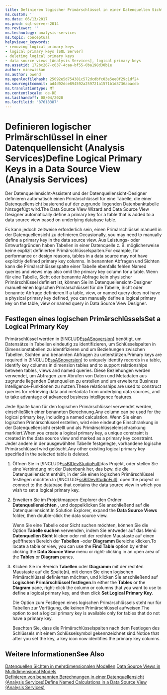 ```yaml
---
title: Definieren logischer Primärschlüssel in einer Datenquellen Sicht (Analysis Services) | Microsoft-Dokumentation
ms.custom: ''
ms.date: 06/13/2017
ms.prod: sql-server-2014
ms.reviewer: ''
ms.technology: analysis-services
ms.topic: conceptual
helpviewer_keywords:
- removing logical primary keys
- logical primary keys [SQL Server]
- deleting logical primary keys
- data source views [Analysis Services], logical primary keys
ms.assetid: 172bc267-c637-4caa-bf55-0ba198d30b1e
author: minewiskan
ms.author: owend
ms.openlocfilehash: 25092e5d754381c572dcdbfc03e5ee0f29c1df24
ms.sourcegitcommit: ad4d92dce894592a259721a1571b1d8736abacdb
ms.translationtype: MT
ms.contentlocale: de-DE
ms.lasthandoff: 08/04/2020
ms.locfileid: "87618387"
---
```

# <a name="define-logical-primary-keys-in-a-data-source-view-analysis-services"></a><span data-ttu-id="b3717-102">Definieren logischer Primärschlüssel in einer Datenquellensicht (Analysis Services)</span><span class="sxs-lookup"><span data-stu-id="b3717-102">Define Logical Primary Keys in a Data Source View (Analysis Services)</span></span>
  <span data-ttu-id="b3717-103">Der Datenquellensicht-Assistent und der Datenquellensicht-Designer definieren automatisch einen Primärschlüssel für eine Tabelle, die einer Datenquellensicht basierend auf der zugrunde liegenden Datenbanktabelle hinzugefügt wird.</span><span class="sxs-lookup"><span data-stu-id="b3717-103">The Data Source View Wizard and Data Source View Designer automatically define a primary key for a table that is added to a data source view based on underlying database table.</span></span>  
  
 <span data-ttu-id="b3717-104">Es kann jedoch zeitweise erforderlich sein, einen Primärschlüssel manuell in der Datenquellensicht zu definieren.</span><span class="sxs-lookup"><span data-stu-id="b3717-104">Occasionally, you may need to manually define a primary key in the data source view.</span></span> <span data-ttu-id="b3717-105">Aus Leistungs- oder Entwurfsgründen haben Tabellen in einer Datenquelle z. B. möglicherweise keine explizit definierten Primärschlüsselspalten.</span><span class="sxs-lookup"><span data-stu-id="b3717-105">For example, for performance or design reasons, tables in a data source may not have explicitly defined primary key columns.</span></span> <span data-ttu-id="b3717-106">In benannten Abfragen und Sichten kann die Primärschlüsselspalte einer Tabelle ebenfalls fehlen.</span><span class="sxs-lookup"><span data-stu-id="b3717-106">Named queries and views may also omit the primary key column for a table.</span></span> <span data-ttu-id="b3717-107">Wenn für eine Tabelle, Sicht oder benannte Abfrage kein physischer Primärschlüssel definiert ist, können Sie im Datenquellensicht-Designer manuell einen logischen Primärschlüssel für die Tabelle, Sicht oder benannte Abfrage definieren.</span><span class="sxs-lookup"><span data-stu-id="b3717-107">If a table, view, or named query does not have a physical primary key defined, you can manually define a logical primary key on the table, view or named query in Data Source View Designer.</span></span>  
  
## <a name="set-a-logical-primary-key"></a><span data-ttu-id="b3717-108">Festlegen eines logischen Primärschlüssels</span><span class="sxs-lookup"><span data-stu-id="b3717-108">Set a Logical Primary Key</span></span>  
 <span data-ttu-id="b3717-109">Primärschlüssel werden in [!INCLUDE[ssASnoversion](../../includes/ssasnoversion-md.md)] benötigt, um Datensätze in Tabellen eindeutig zu identifizieren, um Schlüsselspalten in Dimensionstabellen zu identifizieren und um Beziehungen zwischen Tabellen, Sichten und benannten Abfragen zu unterstützen.</span><span class="sxs-lookup"><span data-stu-id="b3717-109">Primary keys are required in [!INCLUDE[ssASnoversion](../../includes/ssasnoversion-md.md)] to uniquely identify records in a table, identify key columns in dimension tables and to support relationships between tables, views and named queries.</span></span> <span data-ttu-id="b3717-110">Diese Beziehungen werden verwendet, um Abfragen zum Abrufen von Daten und Metadaten aus zugrunde liegenden Datenquellen zu erstellen und um erweiterte Business Intelligence-Funktionen zu nutzen.</span><span class="sxs-lookup"><span data-stu-id="b3717-110">These relationships are used to construct queries for retrieving data and metadata from underlying data sources, and to take advantage of advanced business intelligence features.</span></span>  
  
 <span data-ttu-id="b3717-111">Jede Spalte kann für den logischen Primärschlüssel verwendet werden, einschließlich einer benannten Berechnung.</span><span class="sxs-lookup"><span data-stu-id="b3717-111">Any column can be used for the logical primary key, including a named calculation.</span></span> <span data-ttu-id="b3717-112">Wenn Sie einen logischen Primärschlüssel erstellen, wird eine eindeutige Einschränkung in der Datenquellensicht erstellt und als Primärschlüsseleinschränkung markiert.</span><span class="sxs-lookup"><span data-stu-id="b3717-112">When you create a logical primary key, a unique constraint is created in the data source view and marked as a primary key constraint.</span></span> <span data-ttu-id="b3717-113">Jeder andere in der ausgewählten Tabelle festgelegte, vorhandene logische Primärschlüssel wird gelöscht.</span><span class="sxs-lookup"><span data-stu-id="b3717-113">Any other existing logical primary key specified in the selected table is deleted.</span></span>  
  
1.  <span data-ttu-id="b3717-114">Öffnen Sie in [!INCLUDE[ssBIDevStudioFull](../../includes/ssbidevstudiofull-md.md)]das Projekt, oder stellen Sie eine Verbindung mit der Datenbank her, das bzw. die die Datenquellensicht enthält, in der Sie einen logischen Primärschlüssel festlegen möchten.</span><span class="sxs-lookup"><span data-stu-id="b3717-114">In [!INCLUDE[ssBIDevStudioFull](../../includes/ssbidevstudiofull-md.md)], open the project or connect to the database that contains the data source view in which you wish to set a logical primary key.</span></span>  
  
2.  <span data-ttu-id="b3717-115">Erweitern Sie im Projektmappen-Explorer den Ordner **Datenquellensichten** , und doppelklicken Sie anschließend auf die Datenquellensicht.</span><span class="sxs-lookup"><span data-stu-id="b3717-115">In Solution Explorer, expand the **Data Source Views** folder, then double-click the data source view.</span></span>  
  
     <span data-ttu-id="b3717-116">Wenn Sie eine Tabelle oder Sicht suchen möchten, können Sie die Option **Tabelle suchen** verwenden, indem Sie entweder auf das Menü **Datenquellen Sicht** klicken oder mit der rechten Maustaste auf einen geöffneten Bereich der **Tabellen** -oder **Diagramm** Bereiche klicken.</span><span class="sxs-lookup"><span data-stu-id="b3717-116">To locate a table or view, you can use the **Find Table** option by either clicking the **Data Source View**  menu or right-clicking in an open area of the **Tables** or **Diagram** panes.</span></span>  
  
3.  <span data-ttu-id="b3717-117">Klicken Sie im Bereich **Tabellen** oder **Diagramm** mit der rechten Maustaste auf die Spalte(n), mit denen Sie einen logischen Primärschlüssel definierten möchten, und klicken Sie anschließend auf **Logischen Primärschlüssel festlegen**.</span><span class="sxs-lookup"><span data-stu-id="b3717-117">In either the **Tables** or the **Diagram** pane, right-click the column or columns that you want to use to define a logical primary key, and then click **Set Logical Primary Key**.</span></span>  
  
     <span data-ttu-id="b3717-118">Die Option zum Festlegen eines logischen Primärschlüssels steht nur für Tabellen zur Verfügung, die keinen Primärschlüssel aufweisen.</span><span class="sxs-lookup"><span data-stu-id="b3717-118">The option to set a logical primary key is available only for tables that do not have a primary key.</span></span>  
  
     <span data-ttu-id="b3717-119">Beachten Sie, dass die Primärschlüsselspalten nach dem Festlegen des Schlüssels mit einem Schlüsselsymbol gekennzeichnet sind.</span><span class="sxs-lookup"><span data-stu-id="b3717-119">Notice that after you set the key, a key icon now identifies the primary key columns.</span></span>  
  
## <a name="see-also"></a><span data-ttu-id="b3717-120">Weitere Informationen</span><span class="sxs-lookup"><span data-stu-id="b3717-120">See Also</span></span>  
 <span data-ttu-id="b3717-121">[Datenquellen Sichten in mehrdimensionalen Modellen](data-source-views-in-multidimensional-models.md) </span><span class="sxs-lookup"><span data-stu-id="b3717-121">[Data Source Views in Multidimensional Models](data-source-views-in-multidimensional-models.md) </span></span>  
 [<span data-ttu-id="b3717-122">Definieren von benannten Berechnungen in einer Datenquellensicht &#40;Analysis Services&#41;</span><span class="sxs-lookup"><span data-stu-id="b3717-122">Define Named Calculations in a Data Source View &#40;Analysis Services&#41;</span></span>](define-named-calculations-in-a-data-source-view-analysis-services.md)  
  
  
